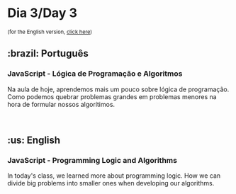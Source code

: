 # Dia 3/Day 3

<small>(for the English version, <a href="#en">click here</a>)</small>

<h2>:brazil: Português</h2>
<h3>JavaScript - Lógica de Programação e Algoritmos</h3>
<p>Na aula de hoje, aprendemos mais um pouco sobre lógica de programação. Como podemos quebrar problemas grandes em problemas menores na hora de formular nossos algorítimos.</p>
<br>

<h2 id="en">:us: English</h2>
<h3>JavaScript - Programming Logic and Algorithms</h3>
<p>In today's class, we learned more about programming logic. How we can divide big problems into smaller ones when developing our algorithms.</p>
